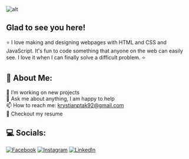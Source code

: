 <img src="guthyb_header.png" alt="alt">

## Glad to see you here!   
⭐ I love making and designing webpages with HTML and CSS and JavaScript. It's fun to code something that anyone on the web can easily see. I love it when I can finally solve a difficult problem. ⭐

## 💫 About Me:
🔭  I’m working on new projects<br>💬  Ask me about anything, I am happy to help<br>📫 How to reach me: krystianptak92@gmail.com<br>📝  Checkout my resume

## 💻 Socials:
[![Facebook](https://img.shields.io/badge/Facebook-%231877F2.svg?logo=Facebook&logoColor=white)](https://facebook.com/Krystian) [![Instagram](https://img.shields.io/badge/Instagram-%23E4405F.svg?logo=Instagram&logoColor=white)](https://instagram.com/krystian) [![LinkedIn](https://img.shields.io/badge/LinkedIn-%230077B5.svg?logo=linkedin&logoColor=white)](https://linkedin.com/in/krsytian) 


